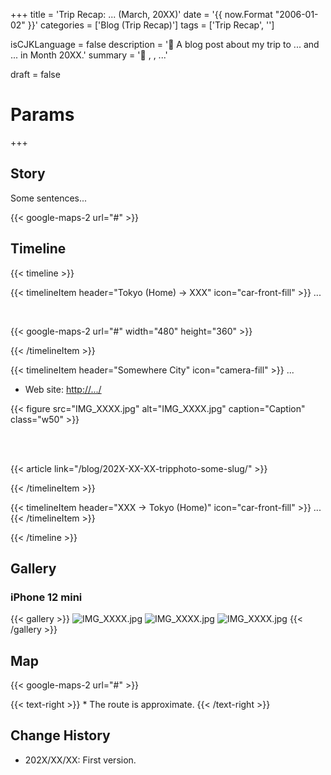 +++
title = 'Trip Recap: ... (March, 20XX)'
date = '{{ now.Format "2006-01-02" }}'
categories = ['Blog (Trip Recap)']
tags = ['Trip Recap', '<Prefecture>']

isCJKLanguage = false
description = '🚙 A blog post about my trip to ... and ... in Month 20XX.'
summary = '📍 <Place1>, <Place2>, ...'

draft = false

# Params
+++


## Story

Some sentences...

{{< google-maps-2
    url="#"
    >}}


## Timeline

{{< timeline >}}


{{< timelineItem
    header="Tokyo (Home) → XXX"
    icon="car-front-fill" >}}
...

<br>

{{< google-maps-2
    url="#"
    width="480"
    height="360"
    >}}

{{< /timelineItem >}}


{{< timelineItem
    header="Somewhere City"
    icon="camera-fill"
    >}}
...

<ul>
    <li>Web site: <a href="#" target="_blank">http://.../</a></li>
</ul>

{{< figure
    src="IMG_XXXX.jpg"
    alt="IMG_XXXX.jpg"
    caption="Caption"
    class="w50"
    >}}

<br>
<br>

{{< article link="/blog/202X-XX-XX-tripphoto-some-slug/" >}}

{{< /timelineItem >}}


{{< timelineItem
    header="XXX → Tokyo (Home)"
    icon="car-front-fill"
    >}}
...
{{< /timelineItem >}}


{{< /timeline >}}


## Gallery

### iPhone 12 mini

{{< gallery >}}
<img src="IMG_XXXX.jpg" alt="IMG_XXXX.jpg" class="grid-w33" />
<img src="IMG_XXXX.jpg" alt="IMG_XXXX.jpg" class="grid-w33" />
<img src="IMG_XXXX.jpg" alt="IMG_XXXX.jpg" class="grid-w33" />
{{< /gallery >}}


## Map

{{< google-maps-2
    url="#"
    >}}

{{< text-right >}}
\* The route is approximate.
{{< /text-right >}}


## Change History

- 202X/XX/XX: First version.
